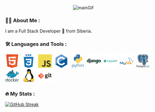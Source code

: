 <div id="mainGif" align="center">
    <img src="https://media.giphy.com/media/ZG719ozZxGuThHBckn/giphy.gif" alt="mainGif">
</div>

### :man_technologist: About Me :
I am a Full Stack Developer :shark: from Siberia.

### :hammer_and_wrench: Languages and Tools :  
<div>
    <img src="https://github.com/devicons/devicon/blob/master/icons/html5/html5-original.svg" title="HTML5" alt="HTML" width="45" height="45"/>&nbsp;
    <img src="https://github.com/devicons/devicon/blob/master/icons/css3/css3-plain-wordmark.svg"  title="CSS3" alt="CSS" width="45" height="45"/>&nbsp;
    <img src="https://github.com/devicons/devicon/blob/master/icons/javascript/javascript-original.svg"  title="JS" alt="JS" width="45" height="45"/>&nbsp;
    <img src="https://github.com/devicons/devicon/blob/master/icons/c/c-original.svg" title="C" alt="C" width="45" height="45"/>&nbsp;
    <img src="https://github.com/devicons/devicon/blob/master/icons/python/python-original-wordmark.svg" title="python" alt="python" width="45" height="45"/>&nbsp;
    <img src="https://github.com/devicons/devicon/blob/master/icons/django/django-plain-wordmark.svg" title="django" alt="django" width="45" height="45"/>&nbsp;
    <img src="https://github.com/devicons/devicon/blob/master/icons/fastapi/fastapi-plain-wordmark.svg" title="fastap" alt="fastapi" width="45" height="45"/>&nbsp;
    <img src="https://github.com/devicons/devicon/blob/master/icons/mysql/mysql-original-wordmark.svg" title="MySQL"  alt="MySQL" width="45" height="45"/>&nbsp;
    <img src="https://github.com/devicons/devicon/blob/master/icons/postgresql/postgresql-original-wordmark.svg" title="postgres"  alt="postgres" width="45" height="45"/>&nbsp;
    <img src="https://github.com/devicons/devicon/blob/master/icons/docker/docker-original-wordmark.svg" title="docker"  alt="docker" width="45" height="45"/>&nbsp;
    <img src="https://github.com/devicons/devicon/blob/master/icons/linux/linux-original.svg" title="linux"  alt="linux" width="45" height="45"/>&nbsp;
    <img src="https://github.com/devicons/devicon/blob/master/icons/git/git-original-wordmark.svg" title="Git" **alt="Git" width="45" height="45"/>
</div>

### :fire: My Stats : 
[![GitHub Streak](http://github-readme-streak-stats.herokuapp.com?user=0b1100100&theme=dark&background=000000)](https://git.io/streak-stats)




